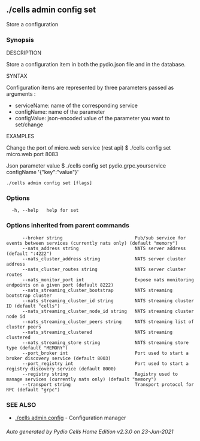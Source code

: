 ## ./cells admin config set

Store a configuration

### Synopsis


DESCRIPTION

  Store a configuration item in both the pydio.json file and in the database.

SYNTAX

  Configuration items are represented by three parameters passed as arguments :
  - serviceName: name of the corresponding service
  - configName: name of the parameter
  - configValue: json-encoded value of the parameter you want to set/change

EXAMPLES

  Change the port of micro.web service (rest api)
  $ ./cells config set micro.web port 8083

  Json parameter value
  $ ./cells config set pydio.grpc.yourservice configName '{"key":"value"}'



```
./cells admin config set [flags]
```

### Options

```
  -h, --help   help for set
```

### Options inherited from parent commands

```
      --broker string                           Pub/sub service for events between services (currently nats only) (default "memory")
      --nats_address string                     NATS server address (default ":4222")
      --nats_cluster_address string             NATS server cluster address
      --nats_cluster_routes string              NATS server cluster routes
      --nats_monitor_port int                   Expose nats monitoring endpoints on a given port (default 8222)
      --nats_streaming_cluster_bootstrap        NATS streaming bootstrap cluster
      --nats_streaming_cluster_id string        NATS streaming cluster ID (default "cells")
      --nats_streaming_cluster_node_id string   NATS streaming cluster node id
      --nats_streaming_cluster_peers string     NATS streaming list of cluster peers
      --nats_streaming_clustered                NATS streaming clustered
      --nats_streaming_store string             NATS streaming store type (default "MEMORY")
      --port_broker int                         Port used to start a broker discovery service (default 8003)
      --port_registry int                       Port used to start a registry discovery service (default 8000)
      --registry string                         Registry used to manage services (currently nats only) (default "memory")
      --transport string                        Transport protocol for RPC (default "grpc")
```

### SEE ALSO

* [./cells admin config](./cells-admin-config)	 - Configuration manager

###### Auto generated by Pydio Cells Home Edition v2.3.0 on 23-Jun-2021
